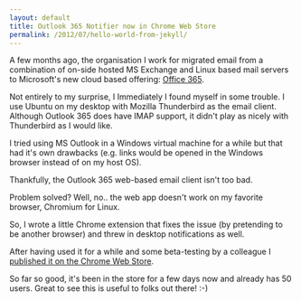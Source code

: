 ```yaml
---
layout: default
title: Outlook 365 Notifier now in Chrome Web Store
permalink: /2012/07/hello-world-from-jekyll/
---
```


A few months ago, the organisation I work for migrated email from a 
combination of on-side hosted MS Exchange and Linux based mail servers to
Microsoft's new cloud based offering: 
[Office 365](http://www.microsoft.com/en-us/office365/online-software.aspx). 

Not entirely to my surprise, I Immediately I found myself in some trouble. 
I use Ubuntu on my desktop with Mozilla Thunderbird as the email client. 
Although Outlook 365 does have IMAP support, it didn't play as nicely with 
Thunderbird as I would like.

I tried using MS Outlook in a Windows virtual machine for a while but that 
had it's own drawbacks (e.g. links would be opened in the Windows browser 
instead of on my host OS).

Thankfully, the Outlook 365 web-based email client isn't too bad.

Problem solved? Well, no.. the web app doesn't work on my favorite browser, 
Chromium for Linux.

So, I wrote a little Chrome extension that fixes the issue (by pretending
to be another browser) and threw in desktop notifications as well. 

After having used it for a while and some beta-testing by a colleague I 
[published it on the Chrome Web Store](https://chrome.google.com/webstore/detail/dhfemhokeipigjjdopkanibcilnbbjpf).

So far so good, it's been in the store for a few days now and already has
50 users. Great to see this is useful to folks out there! :-)